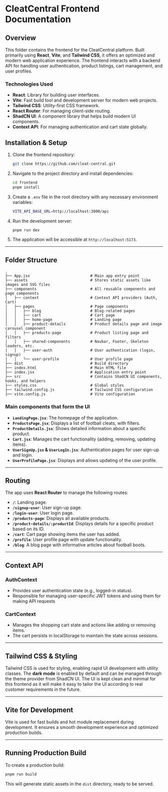 # CleatCentral Frontend Documentation

## Overview

This folder contains the frontend for the CleatCentral platform. Built primarily using **React**, **Vite**, and **Tailwind CSS**, it offers an optimized and modern web application experience. The frontend interacts with a backend API for handling user authentication, product listings, cart management, and user profiles.

### Technologies Used
- **React**: Library for building user interfaces.
- **Vite**: Fast build tool and development server for modern web projects.
- **Tailwind CSS**: Utility-first CSS framework.
- **React Router**: For managing client-side routing.
- **ShadCN UI**: A component library that helps build modern UI components.
- **Context API**: For managing authentication and cart state globally.

## Installation & Setup

1. Clone the frontend repository:

    ```bash
    git clone https://github.com/cleat-central.git
    ```

2. Navigate to the project directory and install dependencies:

    ```bash
    cd frontend
    pnpm install
    ```

3. Create a `.env` file in the root directory with any necessary environment variables:

    ```bash
    VITE_API_BASE_URL=http://localhost:3000/api
    ```

4. Run the development server:

    ```bash
    pnpm run dev
    ```

5. The application will be accessible at `http://localhost:5173`.

---

## Folder Structure

```
.
├── App.jsx                           # Main app entry point
├── assets                            # Stores static assets like images and SVG files
├── components                        # All reusable components and page components
│   ├── context                       # Context API providers (Auth, Cart)
│   ├── pages                         # Page components
│   │   ├── blog                      # Blog-related pages
│   │   ├── cart                      # Cart page
│   │   ├── home-page                 # Landing page
│   │   ├── product-details           # Product details page and image carousel component
│   │   ├── products-page             # Product listing page and filters
│   │   ├── shared-components         # Navbar, Footer, Skeleton loaders, etc.
│   │   ├── user-auth                 # User authentication (login, signup)
│   │   └── user-profile              # User profile page
├── dist                              # Build directory
├── index.html                        # Main HTML file
├── index.jsx                         # Application entry point
├── src                               # Contains ShadCN UI components, hooks, and helpers
├── styles.css                        # Global styles
├── tailwind.config.js                # Tailwind CSS configuration
├── vite.config.js                    # Vite configuration
```

### Main components that form the UI

- **`LandingPage.jsx`**: The homepage of the application.
- **`ProductsPage.jsx`**: Displays a list of football cleats, with filters.
- **`ProductDetails.jsx`**: Shows detailed information about a specific product.
- **`Cart.jsx`**: Manages the cart functionality (adding, removing, updating items).
- **`UserSignUp.jsx` & `UserLogIn.jsx`**: Authentication pages for user sign-up and login.
- **`UserProfilePage.jsx`**: Displays and allows updating of the user profile.

---

## Routing

The app uses **React Router** to manage the following routes:

- **`/`**: Landing page.
- **`/signup-user`**: User sign-up page.
- **`/login-user`**: User login page.
- **`/products-page`**: Displays all available products.
- **`/product-details/:productId`**: Displays details for a specific product based on its ID.
- **`/cart`**: Cart page showing items the user has added.
- **`/profile`**: User profile page with update functionality.
- **`/blog`**: A blog page with informative articles about football boots.

---

## Context API

### **AuthContext**

- Provides user authentication state (e.g., logged-in status).
- Responsible for managing user-specific JWT tokens and using them for making API requests

### **CartContext**

- Manages the shopping cart state and actions like adding or removing items.
- The cart persists in localStorage to maintain the state across sessions.

---

## Tailwind CSS & Styling

Tailwind CSS is used for styling, enabling rapid UI development with utility classes. The **dark mode** is enabled by default and can be managed through the theme provider from ShadCN UI.
The UI is kept clean and minimal for this frontend as it will make it easy to tailor the UI according to real customer requirements in the future.

---

## Vite for Development

Vite is used for fast builds and hot module replacement during development. It ensures a smooth development experience and optimized production builds.

---

## Running Production Build

To create a production build:

```bash
pnpm run build
```

This will generate static assets in the `dist` directory, ready to be served.

